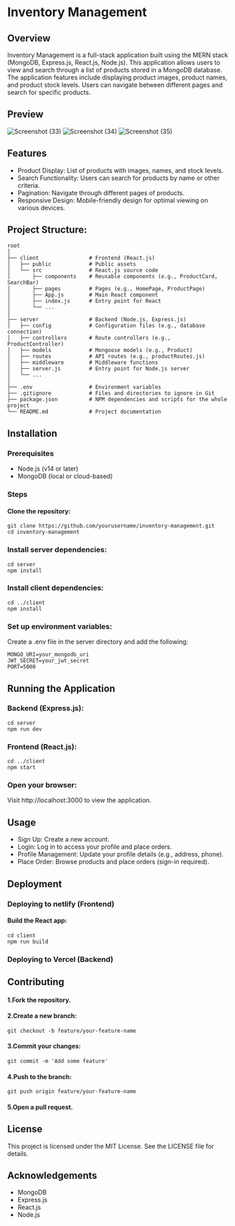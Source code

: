 # Inventory Management
## Overview
Inventory Management is a full-stack application built using the MERN stack (MongoDB, Express.js, React.js, Node.js). This application allows users to view and search through a list of products stored in a MongoDB database. The application features include displaying product images, product names, and product stock levels. Users can navigate between different pages and search for specific products.
## Preview

![Screenshot (33)](https://github.com/user-attachments/assets/20279266-c825-4381-8cd6-4ea53aa1fac1)
![Screenshot (34)](https://github.com/user-attachments/assets/707794fa-9e05-41aa-ba74-f0644f4fc5dc)
![Screenshot (35)](https://github.com/user-attachments/assets/dc87ebfb-5093-4cc0-9cde-fc12859d70f7)


## Features
- Product Display: List of products with images, names, and stock levels.
- Search Functionality: Users can search for products by name or other criteria.
- Pagination: Navigate through different pages of products.
- Responsive Design: Mobile-friendly design for optimal viewing on various devices.
## Project Structure:
```
root
│
├── client                # Frontend (React.js)
│   ├── public            # Public assets
│   └── src               # React.js source code
│       ├── components    # Reusable components (e.g., ProductCard, SearchBar)
│       ├── pages         # Pages (e.g., HomePage, ProductPage)
│       ├── App.js        # Main React component
│       ├── index.js      # Entry point for React
│       └── ...
│
├── server                # Backend (Node.js, Express.js)
│   ├── config            # Configuration files (e.g., database connection)
│   ├── controllers       # Route controllers (e.g., ProductController)
│   ├── models            # Mongoose models (e.g., Product)
│   ├── routes            # API routes (e.g., productRoutes.js)
│   ├── middleware        # Middleware functions
│   ├── server.js         # Entry point for Node.js server
│   └── ...
│
├── .env                  # Environment variables
├── .gitignore            # Files and directories to ignore in Git
├── package.json          # NPM dependencies and scripts for the whole project
└── README.md             # Project documentation
```
## Installation
### Prerequisites
- Node.js (v14 or later)
- MongoDB (local or cloud-based)
### Steps
#### Clone the repository:
```
git clone https://github.com/yourusername/inventory-management.git
cd inventory-management
```
### Install server dependencies:
```
cd server
npm install
```
### Install client dependencies:
```
cd ../client
npm install
```
### Set up environment variables:
Create a .env file in the server directory and add the following:
```
MONGO_URI=your_mongodb_uri
JWT_SECRET=your_jwt_secret
PORT=5000
```
## Running the Application
### Backend (Express.js):
```
cd server
npm run dev
```
### Frontend (React.js):
```
cd ../client
npm start
```
### Open your browser:
Visit http://localhost:3000 to view the application.
## Usage
- Sign Up: Create a new account.
- Login: Log in to access your profile and place orders.
- Profile Management: Update your profile details (e.g., address, phone).
- Place Order: Browse products and place orders (sign-in required).
## Deployment
### Deploying to netlify (Frontend)
#### Build the React app:
```
cd client
npm run build
```
### Deploying to Vercel (Backend)

## Contributing
#### 1.Fork the repository.

#### 2.Create a new branch:
```
git checkout -b feature/your-feature-name
```
#### 3.Commit your changes:
```
git commit -m 'Add some feature'
```
#### 4.Push to the branch:
```
git push origin feature/your-feature-name
```
#### 5.Open a pull request.

## License
This project is licensed under the MIT License. See the LICENSE file for details.

## Acknowledgements
- MongoDB
- Express.js
- React.js
- Node.js





